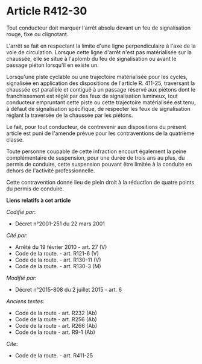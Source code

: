 # Article R412-30

Tout conducteur doit marquer l'arrêt absolu devant un feu de signalisation rouge, fixe ou clignotant. 

L'arrêt se fait en respectant la limite d'une ligne perpendiculaire à l'axe de la voie de circulation. Lorsque cette ligne
d'arrêt n'est pas matérialisée sur la chaussée, elle se situe à l'aplomb du feu de signalisation ou avant le passage piéton
lorsqu'il en existe un. 

Lorsqu'une piste cyclable ou une trajectoire matérialisée pour les cycles, signalisée en application des dispositions de
l'article R. 411-25, traversant la chaussée est parallèle et contiguë à un passage réservé aux piétons dont le franchissement
est réglé par des feux de signalisation lumineux, tout conducteur empruntant cette piste ou cette trajectoire matérialisée
est tenu, à défaut de signalisation spécifique, de respecter les feux de signalisation réglant la traversée de la chaussée
par les piétons. 

Le fait, pour tout conducteur, de contrevenir aux dispositions du présent article est puni de l'amende prévue pour les
contraventions de la quatrième classe. 

Toute personne coupable de cette infraction encourt également la peine complémentaire de suspension, pour une durée de trois
ans au plus, du permis de conduire, cette suspension pouvant être limitée à la conduite en dehors de l'activité
professionnelle. 

Cette contravention donne lieu de plein droit à la réduction de quatre points du permis de conduire.

**Liens relatifs à cet article**

_Codifié par_:

  - Décret n°2001-251 du 22 mars 2001

_Cité par_:

  - Arrêté du 19 février 2010 - art. 27 (V)
  - Code de la route. - art. R121-6 (V)
  - Code de la route. - art. R130-11 (V)
  - Code de la route. - art. R130-3 (M)

_Modifié par_:

  - Décret n°2015-808 du 2 juillet 2015 - art. 6

_Anciens textes_:

  - Code de la route - art. R232 (Ab)
  - Code de la route - art. R256 (Ab)
  - Code de la route - art. R266 (Ab)
  - Code de la route - art. R9-1 (Ab)

_Cite_:

  - Code de la route. - art. R411-25
